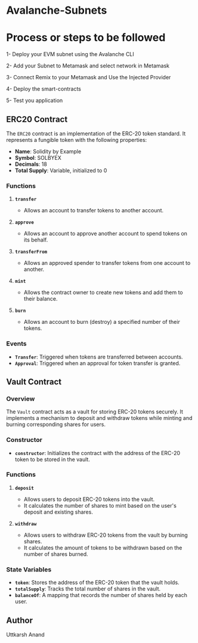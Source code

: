 # Avalanche-Subnets
# Process or steps to be followed
1- Deploy your EVM subnet using the Avalanche CLI

2- Add your Subnet to Metamask and select network in Metamask

3- Connect Remix to your Metamask and Use the Injected Provider

4- Deploy the smart-contracts

5- Test you application

## **ERC20 Contract**

The `ERC20` contract is an implementation of the ERC-20 token standard. It represents a fungible token with the following properties:

- **Name**: Solidity by Example
- **Symbol**: SOLBYEX
- **Decimals**: 18
- **Total Supply**: Variable, initialized to 0

### **Functions**
1. **`transfer`**
   - Allows an account to transfer tokens to another account.
   
2. **`approve`**
   - Allows an account to approve another account to spend tokens on its behalf.

3. **`transferFrom`**
   - Allows an approved spender to transfer tokens from one account to another.

4. **`mint`**
   - Allows the contract owner to create new tokens and add them to their balance.

5. **`burn`**
   - Allows an account to burn (destroy) a specified number of their tokens.

### **Events**
- **`Transfer`**: Triggered when tokens are transferred between accounts.
- **`Approval`**: Triggered when an approval for token transfer is granted.

## **Vault Contract**

### **Overview**
The `Vault` contract acts as a vault for storing ERC-20 tokens securely. It implements a mechanism to deposit and withdraw tokens while minting and burning corresponding shares for users.

### **Constructor**
- **`constructor`**: Initializes the contract with the address of the ERC-20 token to be stored in the vault.

### **Functions**
1. **`deposit`**
   - Allows users to deposit ERC-20 tokens into the vault.
   - It calculates the number of shares to mint based on the user's deposit and existing shares.

2. **`withdraw`**
   - Allows users to withdraw ERC-20 tokens from the vault by burning shares.
   - It calculates the amount of tokens to be withdrawn based on the number of shares burned.

### **State Variables**
- **`token`**: Stores the address of the ERC-20 token that the vault holds.
- **`totalSupply`**: Tracks the total number of shares in the vault.
- **`balanceOf`**: A mapping that records the number of shares held by each user.

## Author
Uttkarsh Anand
